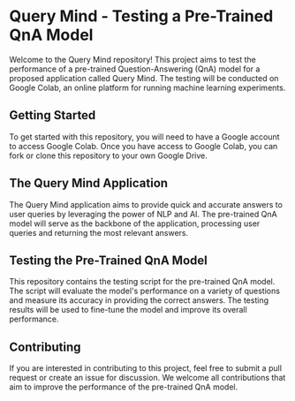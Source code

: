 # Query Mind - Testing a Pre-Trained QnA Model
 Welcome to the Query Mind repository! This project aims to test the performance of a pre-trained Question-Answering (QnA) model for a proposed application called Query Mind. The testing will be conducted on Google Colab, an online platform for running machine learning experiments.

## Getting Started
 To get started with this repository, you will need to have a Google account to access Google Colab. Once you have access to Google Colab, you can fork or clone this repository to your own Google Drive.

## The Query Mind Application
The Query Mind application aims to provide quick and accurate answers to user queries by leveraging the power of NLP and AI. The pre-trained QnA model will serve as the backbone of the application, processing user queries and returning the most relevant answers.

## Testing the Pre-Trained QnA Model
 This repository contains the testing script for the pre-trained QnA model. The script will evaluate the model's performance on a variety of questions and measure its accuracy in providing the correct answers. The testing results will be used to fine-tune the model and improve its overall performance.

## Contributing
 If you are interested in contributing to this project, feel free to submit a pull request or create an issue for discussion. We welcome all contributions that aim to improve the performance of the pre-trained QnA model.
